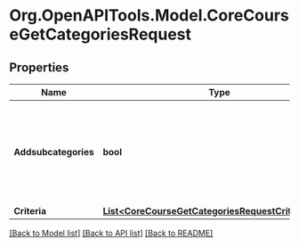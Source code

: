 # Org.OpenAPITools.Model.CoreCourseGetCategoriesRequest

## Properties

Name | Type | Description | Notes
------------ | ------------- | ------------- | -------------
**Addsubcategories** | **bool** | return the sub categories infos                                           (1 - default) otherwise only the category info (0) | [optional] [default to 1]
**Criteria** | [**List&lt;CoreCourseGetCategoriesRequestCriteriaInner&gt;**](CoreCourseGetCategoriesRequestCriteriaInner.md) |  | [optional] 

[[Back to Model list]](../README.md#documentation-for-models) [[Back to API list]](../README.md#documentation-for-api-endpoints) [[Back to README]](../README.md)

